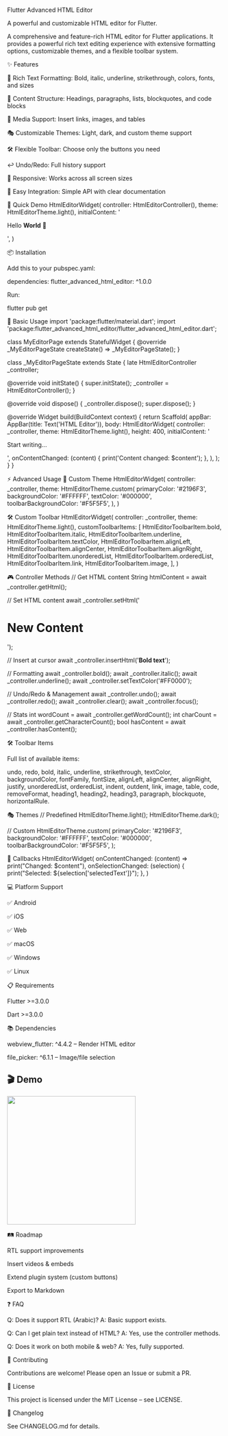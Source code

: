 Flutter Advanced HTML Editor



A powerful and customizable HTML editor for Flutter.




A comprehensive and feature-rich HTML editor for Flutter applications.
It provides a powerful rich text editing experience with extensive formatting options, customizable themes, and a flexible toolbar system.

✨ Features

🎨 Rich Text Formatting: Bold, italic, underline, strikethrough, colors, fonts, and sizes

📝 Content Structure: Headings, paragraphs, lists, blockquotes, and code blocks

🔗 Media Support: Insert links, images, and tables

🎭 Customizable Themes: Light, dark, and custom theme support

🛠️ Flexible Toolbar: Choose only the buttons you need

↩️ Undo/Redo: Full history support

📱 Responsive: Works across all screen sizes

🔧 Easy Integration: Simple API with clear documentation

🚀 Quick Demo
HtmlEditorWidget(
controller: HtmlEditorController(),
theme: HtmlEditorTheme.light(),
initialContent: '<p>Hello <b>World</b> 👋</p>',
)

📦 Installation

Add this to your pubspec.yaml:

dependencies:
flutter_advanced_html_editor: ^1.0.0


Run:

flutter pub get

📘 Basic Usage
import 'package:flutter/material.dart';
import 'package:flutter_advanced_html_editor/flutter_advanced_html_editor.dart';

class MyEditorPage extends StatefulWidget {
@override
_MyEditorPageState createState() => _MyEditorPageState();
}

class _MyEditorPageState extends State<MyEditorPage> {
late HtmlEditorController _controller;

@override
void initState() {
super.initState();
_controller = HtmlEditorController();
}

@override
void dispose() {
_controller.dispose();
super.dispose();
}

@override
Widget build(BuildContext context) {
return Scaffold(
appBar: AppBar(title: Text('HTML Editor')),
body: HtmlEditorWidget(
controller: _controller,
theme: HtmlEditorTheme.light(),
height: 400,
initialContent: '<p>Start writing...</p>',
onContentChanged: (content) {
print('Content changed: $content');
},
),
);
}
}

⚡ Advanced Usage
🎨 Custom Theme
HtmlEditorWidget(
controller: _controller,
theme: HtmlEditorTheme.custom(
primaryColor: '#2196F3',
backgroundColor: '#FFFFFF',
textColor: '#000000',
toolbarBackgroundColor: '#F5F5F5',
),
)

🛠️ Custom Toolbar
HtmlEditorWidget(
controller: _controller,
theme: HtmlEditorTheme.light(),
customToolbarItems: [
HtmlEditorToolbarItem.bold,
HtmlEditorToolbarItem.italic,
HtmlEditorToolbarItem.underline,
HtmlEditorToolbarItem.textColor,
HtmlEditorToolbarItem.alignLeft,
HtmlEditorToolbarItem.alignCenter,
HtmlEditorToolbarItem.alignRight,
HtmlEditorToolbarItem.unorderedList,
HtmlEditorToolbarItem.orderedList,
HtmlEditorToolbarItem.link,
HtmlEditorToolbarItem.image,
],
)

🎮 Controller Methods
// Get HTML content
String htmlContent = await _controller.getHtml();

// Set HTML content
await _controller.setHtml('<h1>New Content</h1>');

// Insert at cursor
await _controller.insertHtml('<strong>Bold text</strong>');

// Formatting
await _controller.bold();
await _controller.italic();
await _controller.underline();
await _controller.setTextColor('#FF0000');

// Undo/Redo & Management
await _controller.undo();
await _controller.redo();
await _controller.clear();
await _controller.focus();

// Stats
int wordCount = await _controller.getWordCount();
int charCount = await _controller.getCharacterCount();
bool hasContent = await _controller.hasContent();

🛠️ Toolbar Items

Full list of available items:

undo, redo, bold, italic, underline, strikethrough, textColor, backgroundColor,
fontFamily, fontSize, alignLeft, alignCenter, alignRight, justify,
unorderedList, orderedList, indent, outdent, link, image, table,
code, removeFormat, heading1, heading2, heading3, paragraph, blockquote, horizontalRule.

🎭 Themes
// Predefined
HtmlEditorTheme.light();
HtmlEditorTheme.dark();

// Custom
HtmlEditorTheme.custom(
primaryColor: '#2196F3',
backgroundColor: '#FFFFFF',
textColor: '#000000',
toolbarBackgroundColor: '#F5F5F5',
);

🔔 Callbacks
HtmlEditorWidget(
onContentChanged: (content) => print("Changed: $content"),
onSelectionChanged: (selection) {
print("Selected: ${selection['selectedText']}");
},
)

💻 Platform Support

✅ Android

✅ iOS

✅ Web

✅ macOS

✅ Windows

✅ Linux

📋 Requirements

Flutter >=3.0.0

Dart >=3.0.0

📚 Dependencies

webview_flutter: ^4.4.2 – Render HTML editor

file_picker: ^6.1.1 – Image/file selection

## 🎬 Demo

<img src="https://raw.githubusercontent.com/alheki/flutter_advanced_html_editor/main/doc/demo.gif" width="300" />


🛤️ Roadmap

RTL support improvements

Insert videos & embeds

Extend plugin system (custom buttons)

Export to Markdown

❓ FAQ

Q: Does it support RTL (Arabic)?
A: Basic support exists.

Q: Can I get plain text instead of HTML?
A: Yes, use the controller methods.

Q: Does it work on both mobile & web?
A: Yes, fully supported.

🤝 Contributing

Contributions are welcome! Please open an Issue
or submit a PR.

📜 License

This project is licensed under the MIT License – see LICENSE.

📌 Changelog

See CHANGELOG.md
for details.